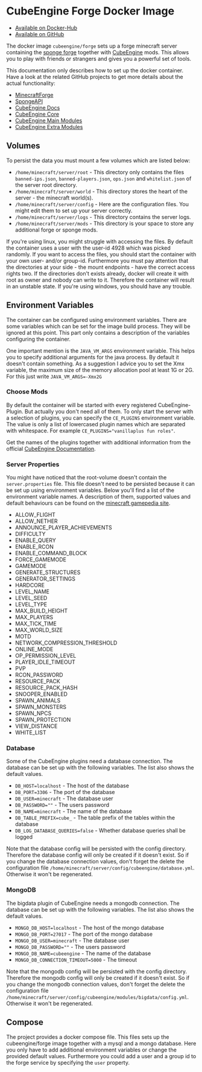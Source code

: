 # CubeEngine Forge Docker Image

- [Available on Docker-Hub](https://hub.docker.com/r/cubeengine/forge/)
- [Available on GitHub](https://github.com/CubeEngine/docker)

The docker image `cubeengine/forge` sets up a forge minecraft server containing the [sponge forge](https://www.spongepowered.org/) together with [CubeEngine](http://cubeengine.org/) mods. This allows you to play with friends or strangers and gives you a powerful set of tools.

This documentation only describes how to set up the docker container. Have a look at the related GitHub projects to get more details about the actual functionality: 

- [MinecraftForge](https://github.com/MinecraftForge/MinecraftForge)
- [SpongeAPI](https://github.com/SpongePowered/SpongeAPI)
- [CubeEngine Docs](http://cubeengine.org/)
- [CubeEngine Core](https://github.com/CubeEngine/core)
- [CubeEngine Main Modules](https://github.com/CubeEngine/modules-main)
- [CubeEngine Extra Modules](https://github.com/CubeEngine/modules-extra)

## Volumes

To persist the data you must mount a few volumes which are listed below:

- `/home/minecraft/server/root` - This directory only contains the files `banned-ips.json`, `banned-players.json`, `ops.json` and `whitelist.json` of the server root directory.
- `/home/minecraft/server/world` - This directory stores the heart of the server - the minecraft world(s).
- `/home/minecraft/server/config` - Here are the configuration files. You might edit them to set up your server correctly.
- `/home/minecraft/server/logs` - This directory contains the server logs.
- `/home/minecraft/server/mods` - This directory is your space to store any additional forge or sponge mods.

If you're using linux, you might struggle with accessing the files. By default the container uses a user with the user-id 4928 which was picked randomly. If you want to access the files, you should start the container with your own user- and/or group-id. Furthermore you must pay attention that the directories at your side - the mount endpoints - have the correct access rights two. If the directories don't exists already, docker will create it with root as owner and nobody can write to it. Therefore the container will result in an unstable state.
If you're using windows, you should have any trouble. 

## Environment Variables

The container can be configured using environment variables. There are some variables which can be set for the image build process. They will be ignored at this point. This part only contains a description of the variables configuring the container.

One important mention is the `JAVA_VM_ARGS` environment variable. This helps you to specify additional arguments for the java process. By default it doesn't contain something. As a suggestion I advice you to set the Xmx variable, the maximum size of the memory allocation pool at least 1G or 2G. For this just write `JAVA_VM_ARGS=-Xmx2G`

### Choose Mods

By default the container will be started with every registered CubeEngine-Plugin. But actually you don't need all of them. To only start the server with a selection of plugins, you can specify the `CE_PLUGINS` environment variable. The value is only a list of lowercased plugin names which are separated with whitespace. For example `CE_PLUGINS="vanillaplus fun roles"`.

Get the names of the plugins together with additional information from the official [CubeEngine Documentation](http://cubeengine.org/).

### Server Properties

You might have noticed that the root-volume doesn't contain the `server.properties` file. This file doesn't need to be persisted because it can be set up using environment variables. Below you'll find a list of the environment variable names. A description of them, supported values and default behaviours can be found on the [minecraft gamepedia site](http://minecraft.gamepedia.com/Server.properties).

- ALLOW_FLIGHT
- ALLOW_NETHER
- ANNOUNCE_PLAYER_ACHIEVEMENTS
- DIFFICULTY
- ENABLE_QUERY
- ENABLE_RCON
- ENABLE_COMMAND_BLOCK
- FORCE_GAMEMODE
- GAMEMODE
- GENERATE_STRUCTURES
- GENERATOR_SETTINGS
- HARDCORE
- LEVEL_NAME
- LEVEL_SEED
- LEVEL_TYPE
- MAX_BUILD_HEIGHT
- MAX_PLAYERS
- MAX_TICK_TIME
- MAX_WORLD_SIZE
- MOTD
- NETWORK_COMPRESSION_THRESHOLD
- ONLINE_MODE
- OP_PERMISSION_LEVEL
- PLAYER_IDLE_TIMEOUT
- PVP
- RCON_PASSWORD
- RESOURCE_PACK
- RESOURCE_PACK_HASH
- SNOOPER_ENABLED
- SPAWN_ANIMALS
- SPAWN_MONSTERS
- SPAWN_NPCS
- SPAWN_PROTECTION
- VIEW_DISTANCE
- WHITE_LIST

### Database

Some of the CubeEngine plugins need a database connection. The database can be set up with the following variables. The list also shows the default values.

- `DB_HOST=localhost` - The host of the database
- `DB_PORT=3306` - The port of the database
- `DB_USER=minecraft` - The database user
- `DB_PASSWORD=""` - The users password
- `DB_NAME=minecraft` - The name of the database
- `DB_TABLE_PREFIX=cube_` - The table prefix of the tables within the database
- `DB_LOG_DATABASE_QUERIES=false` - Whether database queries shall be logged

Note that the database config will be persisted with the config directory. Therefore the database config will only be created if it doesn't exist. So if you change the database connection values, don't forget the delete the configuration file `/home/minecraft/server/config/cubeengine/database.yml`. Otherwise it won't be regenerated.

### MongoDB

The bigdata plugin of CubeEngine needs a mongodb connection. The database can be set up with the following variables. The list also shows the default values.

- `MONGO_DB_HOST=localhost` - The host of the mongo database
- `MONGO_DB_PORT=27017` - The port of the mongo database 
- `MONGO_DB_USER=minecraft` - The database user
- `MONGO_DB_PASSWORD=""` - The users password
- `MONGO_DB_NAME=cubeengine` - The name of the database
- `MONGO_DB_CONNECTION_TIMEOUT=5000` - The timeout 

Note that the mongodb config will be persisted with the config directory. Therefore the mongodb config will only be created if it doesn't exist. So if you change the mongodb connection values, don't forget the delete the configuration file `/home/minecraft/server/config/cubeengine/modules/bigdata/config.yml`. Otherwise it won't be regenerated.

## Compose

The project provides a docker compose file. This files sets up the cubeengine/forge image together with a mysql and a mongo database. Here you only have to add additional environment variables or change the provided default values. Furthermore you could add a user and a group id to the forge service by specifying the `user` property.
